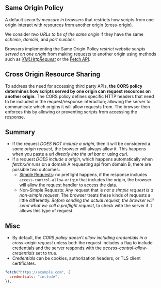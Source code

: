 ## Same Origin Policy
A default *security measure in browsers* that restricts how scripts from one origin interact with resources from another origin (cross-origin).

We consider *two URLs to be of the same origin* if they have the same _scheme_, _domain_, and _port number_.

Browsers implementing the Same Origin Policy *restrict website scripts served on one origin* from making requests to another origin using methods such as _[XMLHttpRequest](https://developer.mozilla.org/en-US/docs/Web/API/XMLHttpRequest)_ or the [Fetch API](https://developer.mozilla.org/en-US/docs/Web/API/Fetch_API).

## Cross Origin Resource Sharing
To address the need for accessing third party APIs, **the CORS policy determines how scripts served by one origin can request resources on another origin.** The CORS policy defines specific HTTP headers that need to be included in the request/response interaction; allowing the server to communicate which origins it will allow requests from. The browser then enforces this by allowing or preventing scripts from accessing the response.

## Summary
- If the request *DOES NOT include a origin*, then it will be considered a *same origin request*, the browser will always allow it. This happens when you paste a url *directly into the url bar* or using _curl_.
- If a request *DOES include a origin*, which happens automatically when *fetch/xhr* runs on a domain A requesting api from domain B, there are possible two outcomes:
	- [Simple Requests](https://developer.mozilla.org/en-US/docs/Web/HTTP/CORS#simple_requests): no preflight happens, if the response includes `access-control-allow-origin` that includes the origin, the browser will allow the request handler to access the data.
	- Non-Simple Requests: Any request that is *not a simple request is a non-simple request*. The browser treats these kinds of requests a little differently. *Before sending the actual request, the browser will send what we call a preflight request*, to check with the server if it allows this type of request.

## Misc
- By default, the *CORS policy doesn’t allow including credentials in a cross-origin request* unless both the request includes a flag to include credentials and the server responds with the _access-control-allow-credentials_ set to true.
- *Credentials* can be cookies, authorization headers, or TLS client certificates.
```js
fetch("https://example.com", {
  credentials: "include",
});
```